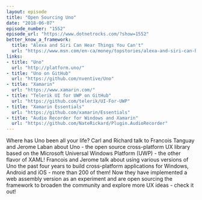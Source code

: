```yaml
---
layout: episode
title: "Open Sourcing Uno"
date: "2018-06-07"
episode_number: "1552"
episode_url: "https://www.dotnetrocks.com/?show=1552"
better_know_a_framework:
  title: "Alexa and Siri Can Hear Things You Can't"
  url: "https://www.msn.com/en-ca/money/topstories/alexa-and-siri-can-hear-this-hidden-command-you-can’t/ar-AAx40Ja?li=AAggNb9"
links:
- title: "Uno"
  url: "http://platform.uno/"
- title: "Uno on GitHub"
  url: "https://github.com/nventive/Uno"
- title: "Xamarin"
  url: "https://www.xamarin.com/"
- title: "Telerik UI for UWP on GitHub"
  url: "https://github.com/telerik/UI-For-UWP"
- title: "Xamarin Essentials"
  url: "https://github.com/xamarin/Essentials"
- title: "Audio Recorder for Windows and Xamarin"
  url: "https://github.com/NateRickard/Plugin.AudioRecorder"
---
```


Where has Uno been all your life? Carl and Richard talk to Francois Tanguay and Jerome Laban about Uno - the open source cross-platform UX library based on the Microsoft Universal Windows Platform (UWP) - the other flavor of XAML! Francois and Jerome talk about using various versions of Uno the past four years to build cross-platform applications for Windows, Android and iOS - more than 200 of them! Now they have implemented a web assembly version as an experiment and are open sourcing the framework to broaden the community and explore more UX ideas - check it out!
